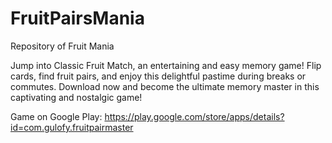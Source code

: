 # FruitPairsMania

Repository of Fruit Mania

Jump into Classic Fruit Match, an entertaining and easy memory game! Flip cards, find fruit pairs, and enjoy this delightful pastime during breaks or commutes.
Download now and become the ultimate memory master in this captivating and nostalgic game!

Game on Google Play: https://play.google.com/store/apps/details?id=com.gulofy.fruitpairmaster
